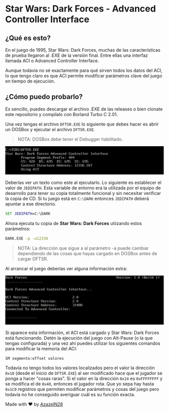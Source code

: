 # Star Wars: Dark Forces - Advanced Controller Interface

## ¿Qué es esto?

En el juego de 1995, Star Wars: Dark Forces, muchas de las características
de prueba llegaron al .EXE de la versión final. Entre ellas una interfaz
llamada ACI o Advanced Controller Interface.

Aunque todavía no sé exactamente para qué sirven todos los datos del ACI,
lo que tengo claro es que ACI permite modificar parámetros clave del juego
en tiempo de ejecución.

## ¿Cómo puedo probarlo?

Es sencillo, puedes descargar el archivo .EXE de las releases o bien
clonate este repositorio y compilalo con Borland Turbo C 2.01.

Una vez tengas el archivo `DFTSR.EXE` lo siguiente que debes hacer es
abrir un DOSBox y ejecutar el archivo `DFTSR.EXE`.

> NOTA: DOSBox debe tener el Debugger habilitado.

![DFTSR.EXE](./docs/images/DFTSR.png)

Deberías ver un texto como este al ejecutarlo. Lo siguiente es establecer
el valor de `JEDIPATH`. Esta variable de entorno era la utilizada por el
equipo de desarrollo para tener su copia totalmente funcional y sin
necesitar verificar la copia de CD. Si tu juego está en `C:\DARK` entonces
`JEDIPATH` deberá apuntar a ese directorio.

```cmd
SET JEDIPATH=C:\DARK
```

Ahora ejecuta tu copia de **Star Wars: Dark Forces** utiizando estos parámetros:

```cmd
DARK.EXE -p -a12336
```

> NOTA: La dirección que sigue a al parámetro -a puede cambiar dependiendo
> de las cosas que hayas cargado en DOSBox antes de cargar DFTSR.

Al arrancar el juego deberías ver alguna información extra:

![ACI](./docs/images/ACI.png)

Si aparece esta información, el ACI está cargado y Star Wars: Dark Forces está
funcionando. Detén la ejecución del juego con Alt-Pause (o la que tengas configurada)
y una vez ahí puedes utilizar los siguientes comandos para modificar la memoria
del ACI:

```
SM segmento:offset valores
```

Todavía no tengo todos los valores localizados pero el valor la dirección `0x10` (desde
el inicio de `DFTSR.EXE`) al ser modificado hace que el jugador se ponga a hacer
"cosas raras". Si el valor en la dirección `0x24` es `0xFFFFFFFF` y se modifica el de `0x40`,
entonces el jugador rota. Que yo sepa hay hasta `0x1C0` registros que permiten modificar
parámetros y cosas del juego pero todavía no he conseguido averiguar cuál es su función
exacta.

Made with :heart: by [AzazelN28](https://github.com/AzazelN28)
